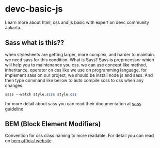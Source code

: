 # devc-basic-js
Learn more about html, css and js basic with expert on devc community Jakarta.

## Sass what is this??
when stylesheets are getting larger, more complex,
 and harder to maintain. we need sass for this condition. 
What is Sass? Sass is preprocessor which will help you to maintenance you css. we can use concept like method, inheritance,
 operator on css like we use on programming language.
 for implement sass on our project, we should be install node js and sass.
And then type command like bellow to auto compile scss to css when any changes.
```sass
sass --watch style.scss style.css
```

for more detail about sass you can read their documentation at [sass guideline](https://sass-lang.com/guide)

## BEM (Block Element Modifiers)
Convention for css class naming to more readable. For detail you can read on [bem official website](http://getbem.com/introduction/)